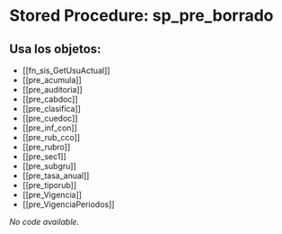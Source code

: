 # Stored Procedure: sp_pre_borrado

## Usa los objetos:
- [[fn_sis_GetUsuActual]]
- [[pre_acumula]]
- [[pre_auditoria]]
- [[pre_cabdoc]]
- [[pre_clasifica]]
- [[pre_cuedoc]]
- [[pre_inf_con]]
- [[pre_rub_cco]]
- [[pre_rubro]]
- [[pre_sec1]]
- [[pre_subgru]]
- [[pre_tasa_anual]]
- [[pre_tiporub]]
- [[pre_Vigencia]]
- [[pre_VigenciaPeriodos]]

*No code available.*
